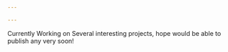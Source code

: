 ```yaml
---

---
```


Currently Working on Several interesting projects, hope would be able to publish any very soon!
